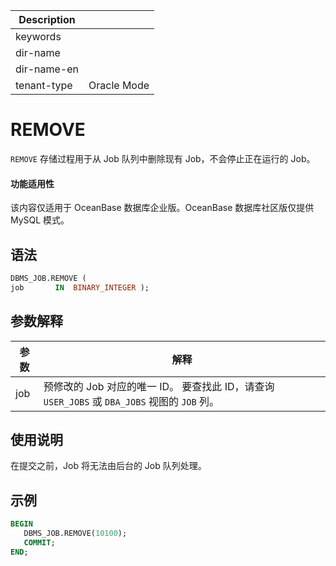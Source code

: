 | Description   |                 |
|---------------|-----------------|
| keywords      |                 |
| dir-name      |                 |
| dir-name-en   |                 |
| tenant-type   | Oracle Mode     |


# REMOVE

`REMOVE` 存储过程用于从 Job 队列中删除现有 Job，不会停止正在运行的 Job。

  <main id="notice" >
    <h4>功能适用性</h4>
    <p>该内容仅适用于 OceanBase 数据库企业版。OceanBase 数据库社区版仅提供 MySQL 模式。</p>
  </main>

## 语法

```sql
DBMS_JOB.REMOVE ( 
job       IN  BINARY_INTEGER );
```



## 参数解释



| 参数  |                                          解释                                          |
|-----|--------------------------------------------------------------------------------------|
| job | 预修改的 Job 对应的唯一 ID。 要查找此 ID，请查询 `USER_JOBS` 或 `DBA_JOBS` 视图的 `JOB` 列。 |



## 使用说明

在提交之前，Job 将无法由后台的 Job 队列处理。

## 示例

```sql
BEGIN
   DBMS_JOB.REMOVE(10100);
   COMMIT;
END; 
```


